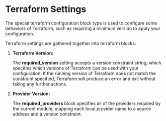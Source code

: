 # Terraform Settings

The special terraform configuration block type is used to configure some behaviors of Terraform, such as requiring a minimum version to apply your configuration.

Terraform settings are gathered together into terraform blocks:

1. **Terraform Version:**
   
   The **required_version** setting accepts a version constraint string, which specifies which versions of Terraform can be used with your configuration.
   If the running version of Terraform does not match the constraint specified, Terraform will produce an error and exit without taking any further actions.

3. **Provider Version:**
   
   The **required_providers** block specifies all of the providers required by the current module, mapping each local provider name to a source address and a version constraint.
